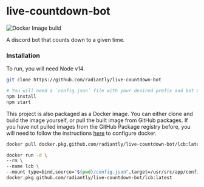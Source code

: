 # live-countdown-bot
![Docker Image build](https://github.com/radiantly/live-countdown-bot/workflows/Docker%20image%20build/badge.svg)

A discord bot that counts down to a given time.

### Installation

To run, you will need Node v14.
```sh
git clone https://github.com/radiantly/live-countdown-bot

# You will need a `config.json` file with your desired prefix and bot token.
npm install
npm start
```

This project is also packaged as a Docker image. You can either clone and build the image yourself, or pull the built image from GitHub packages. If you have not pulled images from the GitHub Package registry before, you will need to follow the instructions [here](https://help.github.com/en/packages/using-github-packages-with-your-projects-ecosystem/configuring-docker-for-use-with-github-packages) to configure docker.
```sh
docker pull docker.pkg.github.com/radiantly/live-countdown-bot/lcb:latest

docker run -d \
--rm \
--name lcb \
--mount type=bind,source="$(pwd)/config.json",target=/usr/src/app/config.json \
docker.pkg.github.com/radiantly/live-countdown-bot/lcb:latest
```